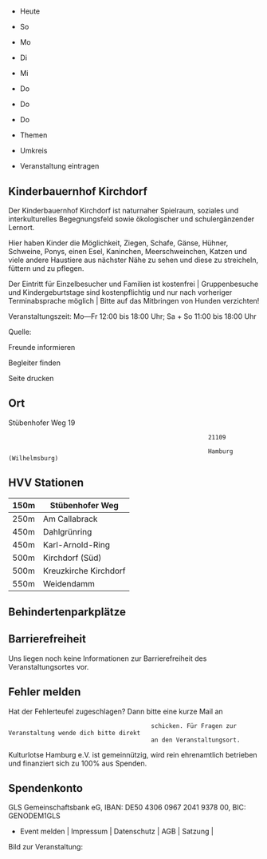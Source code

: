 # 

- Heute
- So
- Mo
- Di
- Mi
- Do
- Do
- Do

- Themen
- Umkreis

- Veranstaltung eintragen

## Kinderbauernhof Kirchdorf

<!-- image -->

Der Kinderbauernhof Kirchdorf ist naturnaher Spielraum, soziales und interkulturelles Be­gegnungsfeld sowie ökologischer und schulergän­zender Lernort.

Hier haben Kinder die Möglichkeit, Ziegen, Schafe, Gänse, Hühner, Schweine, Ponys, einen Esel, Kaninchen, Meerschweinchen, Katzen und viele andere Haustiere aus nächster Nähe zu sehen und diese zu streicheln, füttern und zu pflegen.

Der Eintritt für Einzelbesucher und Familien ist kostenfrei | Gruppenbesuche und Kindergeburtstage sind kostenpflichtig und nur nach vorheriger Terminabsprache möglich | Bitte auf das Mitbringen von Hunden verzichten!

Veranstaltungszeit: Mo—Fr 12:00 bis 18:00 Uhr; Sa + So 11:00 bis 18:00 Uhr

Quelle:

Freunde informieren

Begleiter finden

Seite drucken

## Ort

Stübenhofer Weg 19

				                                            21109 

				                                            Hamburg (Wilhelmsburg)

## HVV Stationen

| 150m   | Stübenhofer Weg       |
|--------|-----------------------|
| 250m   | Am Callabrack         |
| 450m   | Dahlgrünring          |
| 450m   | Karl-Arnold-Ring      |
| 500m   | Kirchdorf (Süd)       |
| 500m   | Kreuzkirche Kirchdorf |
| 550m   | Weidendamm            |

## Behindertenparkplätze

## Barrierefreiheit

Uns liegen noch keine Informationen zur Barrierefreiheit des Veranstaltungsortes vor.

## Fehler melden

Hat der Fehlerteufel zugeschlagen? Dann bitte eine kurze Mail an
											
											schicken. Für Fragen zur Veranstaltung wende dich bitte direkt
											an den Veranstaltungsort.

Kulturlotse Hamburg e.V. ist gemeinnützig, wird rein ehrenamtlich betrieben und finanziert sich zu 100% aus Spenden.

## Spendenkonto

GLS Gemeinschaftsbank eG, IBAN: DE50 4306 0967 2041 9378 00, BIC: GENODEM1GLS

- Event melden | Impressum | Datenschutz | AGB | Satzung |

Bild zur Veranstaltung:

<!-- image -->